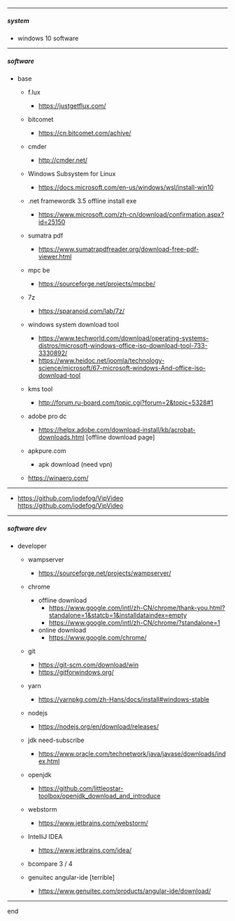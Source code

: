
---

##### system
    
  - windows 10 software

---

##### software

- base
  - f.lux 
    - https://justgetflux.com/
    
  - bitcomet 
    - https://cn.bitcomet.com/achive/
    
  - cmder 
    - http://cmder.net/
    
  - Windows Subsystem for Linux 
    - https://docs.microsoft.com/en-us/windows/wsl/install-win10
    
  - .net framewordk 3.5 offline install exe 
    - https://www.microsoft.com/zh-cn/download/confirmation.aspx?id=25150
  
  - sumatra pdf
    - https://www.sumatrapdfreader.org/download-free-pdf-viewer.html
  
  - mpc be
    - https://sourceforge.net/projects/mpcbe/
  
  - 7z
    - https://sparanoid.com/lab/7z/
  
  - windows system download tool
    - https://www.techworld.com/download/operating-systems-distros/microsoft-windows-office-iso-download-tool-733-3330892/
    - https://www.heidoc.net/joomla/technology-science/microsoft/67-microsoft-windows-And-office-iso-download-tool
    
  - kms tool
    - http://forum.ru-board.com/topic.cgi?forum=2&topic=5328#1
    
  - adobe pro dc
    - https://helpx.adobe.com/download-install/kb/acrobat-downloads.html [offline download page]
  
  - apkpure.com
    - apk download (need vpn)

  - https://winaero.com/
  
---

  - https://github.com/iodefog/VipVideo https://github.com/iodefog/VipVideo

---

##### software dev

- developer
  
  - wampserver
    - https://sourceforge.net/projects/wampserver/
  
  - chrome
    - offline download 
      - https://www.google.com/intl/zh-CN/chrome/thank-you.html?standalone=1&statcb=1&installdataindex=empty
      - https://www.google.com/intl/zh-CN/chrome/?standalone=1
    - online download        
      - https://www.google.com/chrome/
  
  - git 
    - https://git-scm.com/download/win
    - https://gitforwindows.org/

  - yarn 
    - https://yarnpkg.com/zh-Hans/docs/install#windows-stable

  - nodejs 
    - https://nodejs.org/en/download/releases/

  - jdk need-subscribe
    - https://www.oracle.com/technetwork/java/javase/downloads/index.html
  
  - openjdk
    - https://github.com/littleostar-toolbox/openjdk_download_and_introduce

  - webstorm 
    - https://www.jetbrains.com/webstorm/
    
  - IntelliJ IDEA 
    - https://www.jetbrains.com/idea/
  
  - bcompare 3 / 4

    
  - genuitec angular-ide [terrible]
    - https://www.genuitec.com/products/angular-ide/download/
    
---

end
